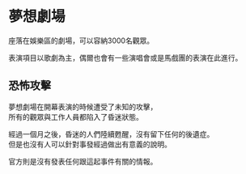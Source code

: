 # 夢想劇場

座落在娛樂區的劇場，可以容納3000名觀眾。

表演項目以歌劇為主，偶爾也會有一些演唱會或是馬戲團的表演在此進行。

## 恐怖攻擊

夢想劇場在開幕表演的時候遭受了未知的攻擊，  
所有的觀眾與工作人員都陷入了昏迷狀態。

經過一個月之後，昏迷的人們陸續甦醒，沒有留下任何的後遺症。  
但是也沒有人可以針對事發經過做出有意義的說明。  

官方則是沒有發表任何跟這起事件有關的情報。  
